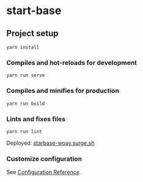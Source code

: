 # start-base

## Project setup
```
yarn install
```

### Compiles and hot-reloads for development
```
yarn run serve
```

### Compiles and minifies for production
```
yarn run build
```

### Lints and fixes files
```
yarn run lint
```

Deployed: [starbase-woay.surge.sh](https://starbase-woay.surge.sh/)

### Customize configuration
See [Configuration Reference](https://cli.vuejs.org/config/).
